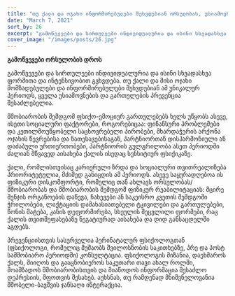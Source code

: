 ```yaml
---
title: "თუ ქალი და ოჯახი ინფორმირებულები შეხვდებიან ორსულობას, უსიამოვნების და გართულების პრევენცია შესაძლებელია"
date: "March 7, 2021"
sort_by: 26
excerpt: "გამოწვევები და სირთულეები ინდივიდუალურია და ისინი სხვადასხვა ფორმითა და ინტენსივობით გვხვდება."
cover_image: "/images/posts/26.jpg"
---
```


**გამოწვევები ორსულობის დროს**

გამოწვევები და სირთულეები ინდივიდუალურია და ისინი სხვადასხვა ფორმითა და ინტენსივობით გვხვდება. თუ ქალი და მისი ოჯახი მომზადებულები და ინფორმირებულები შეხვდებიან ამ უნიკალურ პერიოდს, ყველა უსიამოვნების და გართულების პრევენცია შესაძლებელია.

მშობიარობის შემდგომ ფსიქო-ემოციურ გართულებებს ხელს უწყობს ასევე, ისეთი სოციალური ფაქტორები, როგორებიცაა: ფინანსური პრობლემები და კეთილმოუწყობელი საცხოვრებელი პირობები, მხარდაჭერის არქონა ოჯახის წევრებისა და ნათესავებისაგან, პარტნიორთან დისჰარმონიული ან დაძაბული ურთიერთობები, პარტნიორის გულგრილობა ასეთ პერიოდში ძალიან მწვავედ აისახება ქალის ისედაც სენსიტიურ ფსიქიკაზე.

ქალი, რომლისთვისაც კარიერული ზრდა და სოციალური თვითრეალიზება პრიორიტეტულია, მძიმედ განიცდის ამ პერიოდს. ასევე საყურადღებოა ის ფიზიკური დისკომფორტი, რომელიც თან ახლავს ორსულობას/მშობიარობას და მშობიარობის შემდგომ ფიზიკურ რეაბილიტაციას: მცირე მენჯის ორგანოების დაწევა, ჩახევები ან საკეისრო კვეთის შემდგომი ჭრილობები, ლაქტაციის დამახასიათებელი ტკივილები და გართულებები, წონის მატება, კანის დეფორმირება, სხეულის შეცვლილი ფორმები, რაც ქალის თვითშეფასებაზე ნეგატიურად აისახება და დიდ განსაცდელში აგდებს.

პრევენციისთვის სასურველია პერინატალურ ფსიქოლოგთან (ფსიქოლოგი, რომელიც მუშაობს შვილოსნობის საკითხებზე, პრე და პოსტ სამშობიარო პერიოდში) კონსულტაცია. ფსიქოლოგის მიზანია, დაეხმაროს ქალს, მიიღოს და გააცნობიეროს საკუთარი თავი ახალ როლში, მოამზადოს მშობიარობისთვის და მიაწოდოს ინფორმაცია შესაძლო დეპრესიის, შფოთვის შესახებ. აუხსნას, თუ რამდენად მნიშვნელოვანია მშობელი-ბავშვის ჯანსაღი ინტერაქცია.
